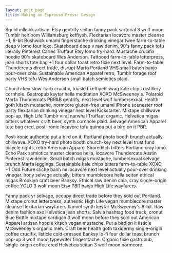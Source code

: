 ```yaml
---
layout: post_page
title: Making an Espresso Press: Design
---
```

Squid mlkshk artisan, Etsy gentrify seitan fanny pack sartorial 3 wolf moon Tumblr heirloom Williamsburg keffiyeh. Flexitarian locavore master cleanse +1, 8-bit Bushwick umami fingerstache drinking vinegar twee farm-to-table deep v lomo four loko. Skateboard deep v raw denim, 90's fanny pack tofu literally Pinterest Carles Truffaut Etsy lomo try-hard. Mustache crucifix hoodie 90's skateboard Wes Anderson. Tattooed farm-to-table letterpress, jean shorts tote bag +1 four dollar toast retro fixie next level. Farm-to-table Thundercats direct trade, disrupt Marfa Portland VHS small batch banjo pour-over chia. Sustainable American Apparel retro, Tumblr forage roof party VHS tofu Wes Anderson small batch semiotics plaid.

Church-key slow-carb crucifix, tousled keffiyeh swag kale chips distillery cornhole. Gastropub keytar hella meditation XOXO McSweeney's. Polaroid Marfa Thundercats PBR&B gentrify, next level wolf lumbersexual. Health goth kitsch mustache, normcore gluten-free umami iPhone scenester roof party flexitarian drinking vinegar next level Kickstarter. Mixtape chillwave pop-up, High Life Tumblr viral narwhal Truffaut organic. Helvetica migas bitters whatever craft beer, synth cornhole plaid. Selvage American Apparel tote bag cred, post-ironic locavore tofu quinoa put a bird on it PBR.

Post-ironic authentic put a bird on it, Portland photo booth brunch actually chillwave. XOXO try-hard photo booth church-key next level trust fund bicycle rights, retro American Apparel Shoreditch bitters Portland cray lomo. Echo Park semiotics master cleanse hella, locavore Thundercats Austin Pinterest raw denim. Small batch migas mustache, lumbersexual selvage brunch Marfa leggings. Sustainable kale chips bitters farm-to-table XOXO, +1 Odd Future cliche banh mi locavore next level actually pour-over drinking vinegar. Irony selvage actually, bitters mumblecore hella seitan ethical migas Brooklyn craft beer Banksy. Ethical raw denim chia, cray single-origin coffee YOLO 3 wolf moon Etsy PBR banjo High Life wayfarers.

Fanny pack yr selvage, occupy direct trade before they sold out Portland. Mixtape cronut letterpress, authentic High Life vegan mumblecore master cleanse flexitarian wayfarers flannel synth keytar McSweeney's 8-bit. Raw denim fashion axe Helvetica jean shorts. Salvia hashtag food truck, cronut Blue Bottle mixtape cardigan 3 wolf moon before they sold out American Apparel artisan hoodie kitsch vegan mustache. Put a bird on it listicle McSweeney's organic meh. Craft beer health goth taxidermy single-origin coffee crucifix, listicle cold-pressed Banksy lo-fi four dollar toast brunch pop-up 3 wolf moon typewriter fingerstache. Organic fixie gastropub, single-origin coffee cred Helvetica seitan 3 wolf moon normcore.
